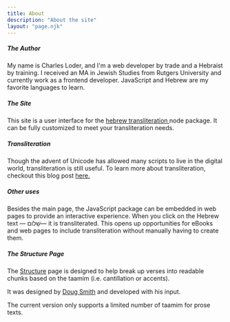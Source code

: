 ```yaml
---
title: About
description: "About the site"
layout: "page.njk"
---
```


##### The Author

My name is Charles Loder, and I'm a web developer by trade and a Hebraist by training. I received an
MA in Jewish Studies from Rutgers University and currently work as a frontend developer. JavaScript
and Hebrew are my favorite languages to learn.

<div class="dropdown-divider my-15"></div>

##### The Site

This site is a user interface for the
<a href="https://www.npmjs.com/package/hebrew-transliteration" target="_blank" rel="noopener noreferrer">
hebrew transliteration </a> node package. It can be fully customized to meet your transliteration
needs.

<div class="dropdown-divider my-15"></div>

##### Transliteration

Though the advent of Unicode has allowed many scripts to live in the digital world, transliteration
is still useful. To learn more about transliteration, checkout this blog post
<a href="https://taatik.org/blog/what-is-transliteration/" target="_blank" rel="noopener noreferrer">
here.</a>

<div class="dropdown-divider my-15"></div>

##### Other uses

Besides the main page, the JavaScript package can be embedded in web pages to provide an interactive
experience. When you click on the Hebrew text —
<span class="heb-text-area" style="cursor: pointer;">שָׁלֹום</span>— it is transliterated. This opens
up opportunities for eBooks and web pages to include transliteration without manually having to
create them.

<div class="dropdown-divider my-15"></div>

##### The Structure Page

The <a href='{{ "/structure" | url }}'>Structure</a> page is designed to help break up verses into
readable chunks based on the taamim (i.e. cantillation or accents).

It was designed by [Doug Smith](https://mbts.academia.edu/DougSmith) and developed with his input.

The current version only supports a limited number of taamim for prose texts.

<script src="/assets/about.js"></script>

